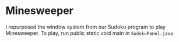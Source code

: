 # Minesweeper

I repurposed the window system from our Sudoku program to play Minesweeper. To play, run public static void main in `SudokuPanel.java`

